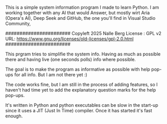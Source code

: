This is a simple system information program I made to learn Python. I am working together with any AI that would Answer, but mostly wirt Aria (Opera's AI), Deep Seek and GitHub, the one you'll find in Visual Studio Community,

#######################
Copyleft 2025 Nalle Berg
License : GPL v2
URL: https://www.gnu.org/licenses/old-licenses/gpl-2.0.html
#######################

This prgram tries to simplifie the system info. Having as much as possible there and having live (one seconds polls) info where possible.

The goal is to make the program as informative as possible with help pop-ups for all info.
But I am not there yet :)

The code works fine, but I am still in the process of adding features, so I haven't had time yet to add the explanatory question marks for the help pop-ups.

It's written in Python and python executables can be slow in the start-up since it uses a JIT (Just In Time) compiler. Once it has started it's fast enough.

